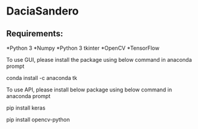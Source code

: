 # DaciaSandero

## Requirements: 
*Python 3
*Numpy
*Python 3 tkinter
*OpenCV
*TensorFlow
 
To use GUI, please install the package using below command in anaconda prompt 

conda install -c anaconda tk


To use API, please install below package using below command in anaconda prompt

pip install keras

pip install opencv-python


